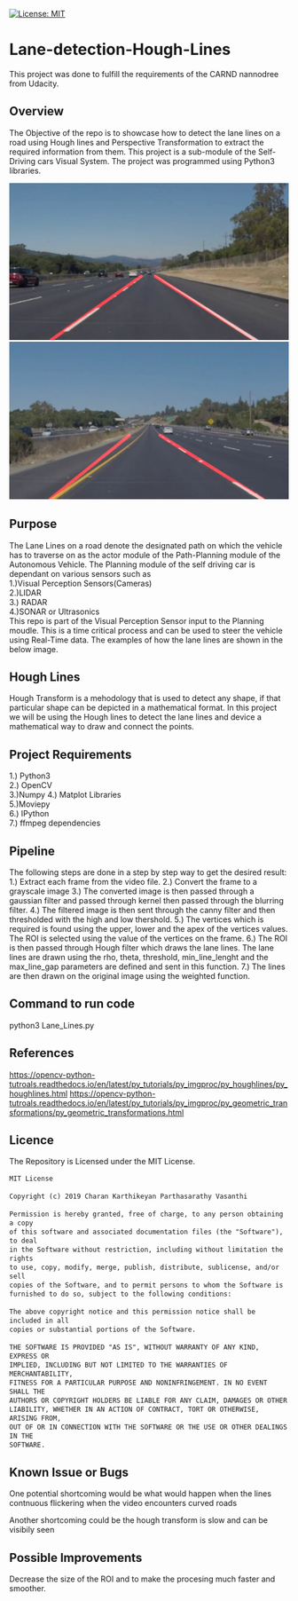 [![License: MIT](https://img.shields.io/badge/License-MIT-yellow.svg)](https://opensource.org/licenses/MIT)

# Lane-detection-Hough-Lines
This project was done to fulfill the requirements of the CARND nannodree from Udacity.

## Overview
The Objective of the repo is to showcase how to detect the lane lines on a road using Hough lines and Perspective Transformation to extract the required information from them. This project is a sub-module of the Self-Driving cars Visual System. The project was programmed using Python3 libraries.  

![solidwhite](Results/white_lane.png "Output for Solid White Lanes")
![solidyellow](Results/yellow_lane.png "Output for Solid Yellow Lanes")

## Purpose
The Lane Lines on a road denote the designated path on which the vehicle has to traverse on as the actor module of the Path-Planning module of the Autonomous Vehicle. The Planning module of the self driving car is dependant on various sensors such as  
1.)Visual Perception Sensors(Cameras)  
2.)LIDAR  
3.) RADAR  
4.)SONAR or Ultrasonics  
This repo is part of the Visual Perception Sensor input to the Planning moudle. This is a time critical process and can be used to steer the vehicle using Real-Time data.
The examples of how the lane lines are shown in the below image.

## Hough Lines
Hough Transform is a mehodology that is used to detect any shape, if that particular shape can be depicted in a mathematical format.
In this project we will be using the Hough lines to detect the lane lines and device a mathematical way to draw and connect the points.

## Project Requirements
1.) Python3  
2.) OpenCV  
3.)Numpy 
4.) Matplot Libraries  
5.)Moviepy  
6.) IPython  
7.) ffmpeg dependencies

## Pipeline

The following steps are done in a step by step way to get the desired result:
1.) Extract each frame from the video file.
2.) Convert the frame to a grayscale image 
3.) The converted image is then passed through a gaussian filter and passed through kernel then passed through the blurring filter.
4.) The filtered image is then sent through the canny filter and then thresholded with the high and low thershold.
5.) The vertices which is required is found using the upper, lower and the apex of the vertices values. The ROI is selected using the value of the vertices on the frame.
6.) The ROI is then passed through Hough filter which draws the lane lines. The lane lines are drawn using the rho, theta, threshold, min_line_lenght and the max_line_gap parameters are defined and sent in this function.
7.) The lines are then drawn on the original image using the weighted function.

## Command to run code
python3 Lane_Lines.py

## References
https://opencv-python-tutroals.readthedocs.io/en/latest/py_tutorials/py_imgproc/py_houghlines/py_houghlines.html
https://opencv-python-tutroals.readthedocs.io/en/latest/py_tutorials/py_imgproc/py_geometric_transformations/py_geometric_transformations.html

## Licence
The Repository is Licensed under the MIT License.
```
MIT License

Copyright (c) 2019 Charan Karthikeyan Parthasarathy Vasanthi

Permission is hereby granted, free of charge, to any person obtaining a copy
of this software and associated documentation files (the "Software"), to deal
in the Software without restriction, including without limitation the rights
to use, copy, modify, merge, publish, distribute, sublicense, and/or sell
copies of the Software, and to permit persons to whom the Software is
furnished to do so, subject to the following conditions:

The above copyright notice and this permission notice shall be included in all
copies or substantial portions of the Software.

THE SOFTWARE IS PROVIDED "AS IS", WITHOUT WARRANTY OF ANY KIND, EXPRESS OR
IMPLIED, INCLUDING BUT NOT LIMITED TO THE WARRANTIES OF MERCHANTABILITY,
FITNESS FOR A PARTICULAR PURPOSE AND NONINFRINGEMENT. IN NO EVENT SHALL THE
AUTHORS OR COPYRIGHT HOLDERS BE LIABLE FOR ANY CLAIM, DAMAGES OR OTHER
LIABILITY, WHETHER IN AN ACTION OF CONTRACT, TORT OR OTHERWISE, ARISING FROM,
OUT OF OR IN CONNECTION WITH THE SOFTWARE OR THE USE OR OTHER DEALINGS IN THE
SOFTWARE.
```

## Known Issue or Bugs
One potential shortcoming would be what would happen when the lines contnuous flickering when the video encounters curved roads 

Another shortcoming could be the hough transform is slow and can be visibily seen 

## Possible Improvements 
Decrease the size of the ROI and to make the procesing much faster and smoother.

